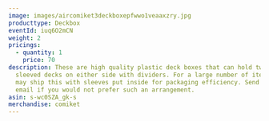```yaml
---
image: images/aircomiket3deckboxepfwwo1veaaxzry.jpg
producttype: Deckbox
eventId: iuq6O2mCN
weight: 2
pricings:
  - quantity: 1
    price: 70
description: These are high quality plastic deck boxes that can hold two double
  sleeved decks on either side with dividers. For a large number of items, we
  may ship this with sleeves put inside for packaging efficiency. Send us an
  email if you would not prefer such an arrangement.
asin: s-wc0SZA_gk-s
merchandise: comiket
---
```

